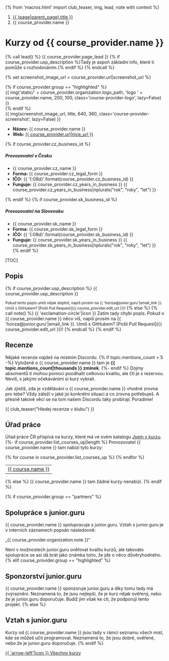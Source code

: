 {% from 'macros.html' import club_teaser, img, lead, note with context %}

<nav aria-label="breadcrumb">
  <ol class="breadcrumb">
    <li class="breadcrumb-item">
      <a href="{{ (page|parent_page).url|url }}">
        {{ (page|parent_page).title }}
      </a>
    </li>
    <li class="breadcrumb-item active" aria-current="page">
      {{ course_provider.name }}
    </li>
  </ol>
</nav>

# Kurzy od {{ course_provider.name }}

{% call lead() %}
  {{ course_provider.page_lead }}
  {% if course_provider.usp_description %}Tady je aspoň základní info, které ti pomůže s rozhodováním.{% endif %}
{% endcall %}

{% set screenshot_image_url = course_provider.url|screenshot_url %}
<div class="standout course-provider {{ course_provider.group }}"
  data-screenshot-source-url="{{ course_provider.url }}"
  data-screenshot-image-url="{{ screenshot_image_url }}">
  {% if course_provider.group == "highlighted" %}
    <div class="course-provider-header">
      {{ img('static/' + course_provider.organization.logo_path, 'logo ' + course_provider.name, 200, 100, class='course-provider-logo', lazy=False) }}
    </div>
  {% endif %}
  <div class="course-provider-info">
    <div class="course-provider-image">
      {{ img(screenshot_image_url, title, 640, 360, class='course-provider-screenshot', lazy=False) }}
    </div>
    <div class="course-provider-body">
      <ul class="course-provider-items">
        <li class="course-provider-item">
          <strong>Název:</strong>
          {{ course_provider.name }}
        </li>
        <li class="course-provider-item">
          <strong>Web:</strong>
          <a href="{{ course_provider.url }}" target="_blank"
            {% if course_provider.group != "highlighted" %}rel="nofollow noopener"{% endif -%}
          >
            {{ course_provider.url|nice_url }}
          </a>
        </li>
      </ul>
      {% if course_provider.cz_business_id %}
      <h5 class="course-provider-heading">Provozovatel v Česku</h5 class="course-provider-heading">
      <ul class="course-provider-items">
        <li class="course-provider-item">
          {{ course_provider.cz_name }}
        </li>
        <li class="course-provider-item">
          <strong>Forma:</strong>
          {{ course_provider.cz_legal_form }}
        </li>
        <li class="course-provider-item">
          <strong>IČO:</strong>
          {{ '{:08d}'.format(course_provider.cz_business_id) }}
        </li>
        <li class="course-provider-item">
          <strong>Funguje:</strong>
          {{ course_provider.cz_years_in_business }}
          {{ course_provider.cz_years_in_business|nplurals("rok", "roky", "let") }}
        </li>
      </ul>
      {% endif %}
      {% if course_provider.sk_business_id %}
      <h5 class="course-provider-heading">Provozovatel na Slovensku</h5 class="course-provider-heading">
      <ul class="course-provider-items">
        <li class="course-provider-item">
          {{ course_provider.sk_name }}
        </li>
        <li class="course-provider-item">
          <strong>Forma:</strong>
          {{ course_provider.sk_legal_form }}
        </li>
        <li class="course-provider-item">
          <strong>IČO:</strong>
          {{ '{:08d}'.format(course_provider.sk_business_id) }}
        </li>
        <li class="course-provider-item">
          <strong>Funguje:</strong>
          {{ course_provider.sk_years_in_business }}
          {{ course_provider.sk_years_in_business|nplurals("rok", "roky", "let") }}
        </li>
        {% endif %}
      </ul>
    </div>
  </div>
</div>

[TOC]

## Popis
{% if course_provider.usp_description %}
{{ course_provider.usp_description }}

<small>
Pokud tento popis umíš nějak doplnit, napiš prosím na {{ 'honza@junior.guru'|email_link }}.
Umíš s GitHubem? [Pošli Pull Request]({{ course_provider.edit_url }})!
</small>
{% else %}
{% call note() %}
  {{ 'exclamation-circle'|icon }}
  Zatím tady chybí popis.
  Pokud o {{ course_provider.name }} něco víš, napiš prosím na {{ 'honza@junior.guru'|email_link }}.
  Umíš s GitHubem? [Pošli Pull Request]({{ course_provider.edit_url }})!
{% endcall %}
{% endif %}

## Recenze

Nějaké recenze najdeš na místním Discordu.
{% if topic.mentions_count > 5 -%}
  Vyloženě o {{ course_provider.name }} tam je **{{ topic.mentions_count|thousands }} zmínek**.
{%- endif %}
Dojmy absolventů ti mohou pomoci poodhalit celkovou kvalitu, ale čti je s rezervou.
Nevíš, s jakými očekáváními si kurz vybrali.

Jak zjistíš, zda je vzdělávání u {{ course_provider.name }} vhodné zrovna pro tebe?
Vždy záleží v jaké jsi konkrétní situaci a co zrovna potřebuješ.
A přesně takové věci se na tom našem Discordu taky probírají.
Poradíme!

{{ club_teaser("Hledej recenze v klubu") }}

## Úřad práce

Úřad práce ČR přispívá na kurzy, které má ve svém katalogu [Jsem v kurzu](https://www.mpsv.cz/jsem-v-kurzu).
{%- if course_provider.list_courses_up|length %}
Provozovatel {{ course_provider.name }} tam nabízí tyto kurzy:
<table class="table">
{% for course in course_provider.list_courses_up %}
  <tr>
    <td>
      <a href="{{ course.url }}" rel="nofollow noopener" target="_blank">
        {{ course.name }}
      </a>
    </td>
  </tr>
{% endfor %}
</table>
{% else %}
{{ course_provider.name }} tam žádné kurzy nenabízí.
{% endif %}

{% if course_provider.group == "partners" %}
## Spolupráce s junior.guru

{{ course_provider.name }} spolupracuje s junior.guru. Vztah s junior.guru je v interních záznamech popsán následovně:

„{{ course_provider.organization.note }}“

Není v možnostech junior.guru ověřovat kvalitu kurzů, ale takováto spolupráce se asi dá brát jako známka toho, že jde o něco důvěryhodného.
{% elif course_provider.group == "highlighted" %}
## Sponzorství junior.guru

{{ course_provider.name }} sponzoruje junior.guru a díky tomu tady má zvýraznění.
Neznamená to, že jsou nejlepší, že je kurz nějak ověřený, nebo že je junior.guru doporučuje.
Budiž jim však ke cti, že podporují tento projekt.
{% else %}
## Vztah s junior.guru

Kurzy od {{ course_provider.name }} jsou tady v rámci seznamu všech míst, kde se můžeš učit programovat.
Neznamená to, že jsou dobré, ověřené, nebo že je junior.guru doporučuje.
{% endif %}

<div class="pagination">
  <div class="pagination-control">
    <a href="{{ (page|parent_page).url|url }}" class="pagination-button">
      {{ 'arrow-left'|icon }}
      Všechny kurzy
    </a>
  </div>
</div>
